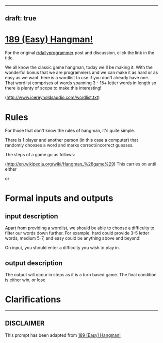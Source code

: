 ---
draft: true
----

# [189 (Easy) Hangman!](https://www.reddit.com/r/dailyprogrammer/comments/2mlfxp/20141117_challenge_189_easy_hangman/)

For the original [r/dailyprogrammer](https://www.reddit.com/r/dailyprogrammer/) post and discussion, click the link in the title.

We all know the classic game hangman, today we'll be making it. With the wonderful bonus that we are programmers and we can make it as hard or as easy as we want. here is a wordlist to use if you don't already have one. That wordlist comprises of words spanning 3 - 15+ letter words in length so there is plenty of scope to make this interesting!

(http://www.joereynoldsaudio.com/wordlist.txt)
# Rules
For those that don't know the rules of hangman, it's quite simple.

There is 1 player and another person (in this case a computer) that randomly chooses a word and marks correct/incorrect guesses.

The steps of a game go as follows:

(http://en.wikipedia.org/wiki/Hangman_%28game%29)
This carries on until either

or

# Formal inputs and outputs
## input description
Apart from providing a wordlist, we should be able to choose a difficulty to filter our words down further. For example, hard could provide 3-5 letter words, medium 5-7, and easy could be anything above and beyond!

On input, you should enter a difficulty you wish to play in.

## output description
The output will occur in steps as it is a turn based game. The final condition is either win, or lose.

# Clarifications

----
## **DISCLAIMER**
This prompt has been adapted from [189 [Easy] Hangman!](https://www.reddit.com/r/dailyprogrammer/comments/2mlfxp/20141117_challenge_189_easy_hangman/
)
